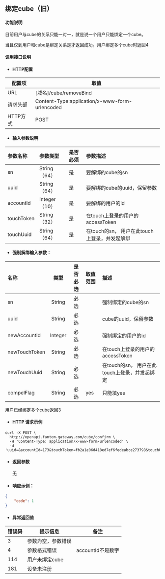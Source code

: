 ## 绑定cube（旧）

#### 功能说明

目前用户与cube的关系只能一对一，就是说一个用户只能绑定一个cube。

当且仅到用户和cube是绑定关系是才返回成功。用户绑定多个cube时返回4

#### 调用接口说明

* #### HTTP配置

| 配置项 | 取值 |
| --- | --- |
| URL | \[域名\]/cube/removeBind |
| 请求头部 | Content-Type:application/x-www-form-urlencoded |
| HTTP方式 | POST |

* #### 输入参数说明

| 参数名称 | 参数类型 | 是否必须 | 参数描述 |
| :--- | :--- | :--- | :--- |
| sn | String（64） | 是 | 要解绑的cube的sn |
| uuid | String（64） | 是 | 要解绑的cube的uuid，保留参数 |
| accountId | Integer（10） | 是 | 要解绑的用户的id |
| touchToken | String（32） | 是 | 在touch上登录的用户的accessToken |
| touchUuid | String（64） | 是 | 在touch的sn， 用户在此touch上登录，并发起解绑 |

* #### 强制解绑输入参数：

| 名称 | 类型 | 是否必选 | 取值范围 | 描述 |
| :--- | :---: | :---: | :--- | :--- |
| sn | String | 必选 |  | 强制绑定的cube的sn |
| uuid | String | 必选 |  | cube的uuid，保留参数 |
| newAccountId | Integer | 必选 |  | 强制绑定的用户的id |
| newTouchToken | String | 必选 |  | 在touch上登录的用户的accessToken |
| newTouchUuid | String | 必选 |  | 在touch的sn， 用户在此touch上登录，并发起绑定 |
| compelFlag | String | 必选 | yes | 只能填yes |

用户已经绑定多个cube返回3

* #### HTTP 请求示例

```
curl -X POST \
  http://openapi.fantem-gateway.com/cube/confirm \
  -H 'Content-Type: application/x-www-form-urlencoded' \
  -d 'uuid=&accountId=173&touchToken=fb2a1e06d418ed7ef6fedeabce273798&touchUuid=touchfjsljdfksdjfksdfsdfsdfsdfs234sdfsd&sn=A01011725020927'
```

* #### 返回参数

  无

* #### 响应示例：

```json
{
    "code": 1
}
```

* #### 异常返回值

| 错误码 | 提示信息 | 备注 |
| --- | --- | --- |
| 3 | 参数为空，参数错误 |  |
| 4 | 参数格式错误 | accountId不是数字 |
| 114 | 用户未绑定cube |  |
| 181 | 设备未注册 |  |



